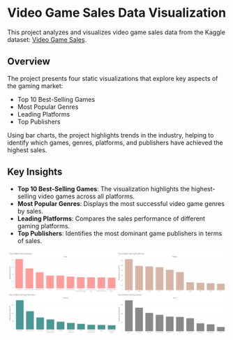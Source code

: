 # Video Game Sales Data Visualization

This project analyzes and visualizes video game sales data from the Kaggle dataset: [Video Game Sales](https://www.kaggle.com/datasets/gregorut/videogamesales).

## Overview

The project presents four static visualizations that explore key aspects of the gaming market:
- Top 10 Best-Selling Games
- Most Popular Genres
- Leading Platforms
- Top Publishers

Using bar charts, the project highlights trends in the industry, helping to identify which games, genres, platforms, and publishers have achieved the highest sales.

## Key Insights
- **Top 10 Best-Selling Games**: The visualization highlights the highest-selling video games across all platforms.
- **Most Popular Genres**: Displays the most successful video game genres by sales.
- **Leading Platforms**: Compares the sales performance of different gaming platforms.
- **Top Publishers**: Identifies the most dominant game publishers in terms of sales.

![Image Description](https://github.com/Matin1498/Data-Analytics-Projects/blob/main/Video%20Games%20Sale/Video-Games-Sale.png)
